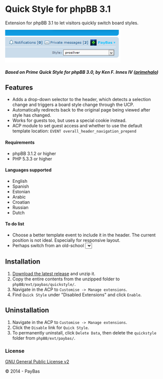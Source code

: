 Quick Style for phpBB 3.1
==========

Extension for phpBB 3.1 to let visitors quickly switch board styles.

![Screenshot](screenshot.png)

##### Based on Prime Quick Style for phpBB 3.0, by Ken F. Innes IV ([primehalo](http://www.absoluteanime.com/admin/mods.htm))


## Features
- Adds a drop-down selector to the header, which detects a selection change and triggers a board style change through the UCP.
- Automatically redirects back to the original page being viewed after style has changed.
- Works for guests too, but uses a special cookie instead.
- ACP module to set guest access and whether to use the default template location: `EVENT overall_header_navigation_prepend`

#### Requirements
- phpBB 3.1.2 or higher
- PHP 5.3.3 or higher

#### Languages supported
- English
- Spanish
- Estonian
- Arabic
- Croatian
- Russian
- Dutch

#### To do list
- Choose a better template event to include it in the header. The current position is not ideal. Especially for responsive layout.
- Perhaps switch from an old-school <select> element to something more fancy.

## Installation
1. [Download the latest release](https://github.com/PayBas/QuickStyle/releases) and unzip it.
2. Copy the entire contents from the unzipped folder to `phpBB/ext/paybas/quickstyle/`.
3. Navigate in the ACP to `Customise -> Manage extensions`.
4. Find `Quick Style` under "Disabled Extensions" and click `Enable`.

## Uninstallation
1. Navigate in the ACP to `Customise -> Manage extensions`.
2. Click the `Disable` link for `Quick Style`.
3. To permanently uninstall, click `Delete Data`, then delete the `quickstyle` folder from `phpBB/ext/paybas/`.

### License
[GNU General Public License v2](http://opensource.org/licenses/GPL-2.0)

© 2014 - PayBas
